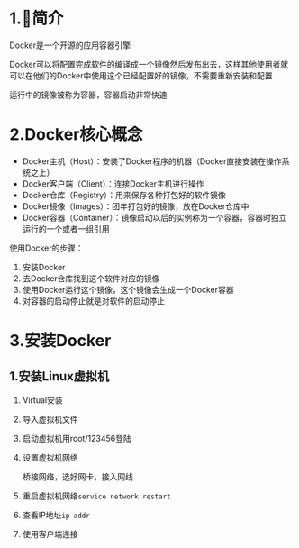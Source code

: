 # 1.🐋简介

Docker是一个开源的应用容器引擎

Docker可以将配置完成软件的编译成一个镜像然后发布出去，这样其他使用者就可以在他们的Docker中使用这个已经配置好的镜像，不需要重新安装和配置

运行中的镜像被称为容器，容器启动非常快速

# 2.Docker核心概念

- Docker主机（Host）：安装了Docker程序的机器（Docker直接安装在操作系统之上）
- Docker客户端（Client）：连接Docker主机进行操作
- Docker仓库（Registry）：用来保存各种打包好的软件镜像
- Docker镜像（Images）：团年打包好的镜像，放在Docker仓库中
- Docker容器（Container）：镜像启动以后的实例称为一个容器，容器时独立运行的一个或者一组引用

使用Docker的步骤：

1. 安装Docker
2. 去Docker仓库找到这个软件对应的镜像
3. 使用Docker运行这个镜像，这个镜像会生成一个Docker容器
4. 对容器的启动停止就是对软件的启动停止

# 3.安装Docker

## 1.安装Linux虚拟机

1. Virtual安装

2. 导入虚拟机文件

3. 启动虚拟机用root/123456登陆

4. 设置虚拟机网络

   桥接网络，选好网卡，接入网线

5. 重启虚拟机网络`service network restart`

6. 查看IP地址`ip addr`

7. 使用客户端连接
